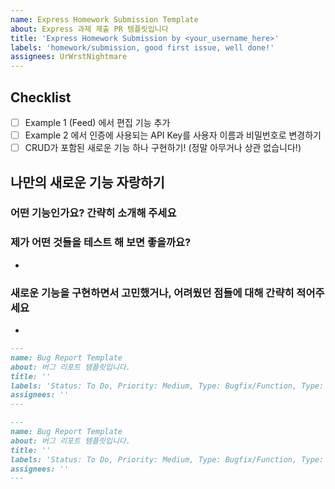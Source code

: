 ```yaml
---
name: Express Homework Submission Template
about: Express 과제 제출 PR 템플릿입니다
title: 'Express Homework Submission by <your_username_here>'
labels: 'homework/submission, good first issue, well done!'
assignees: UrWrstNightmare
---
```


## Checklist

- [ ] Example 1 (Feed) 에서 편집 기능 추가
- [ ] Example 2 에서 인증에 사용되는 API Key를 사용자 이름과 비밀번호로 변경하기
- [ ] CRUD가 포함된 새로운 기능 하나 구현하기! (정말 아무거나 상관 없습니다!)

## 나만의 새로운 기능 자랑하기

### 어떤 기능인가요? 간략히 소개해 주세요

### 제가 어떤 것들을 테스트 해 보면 좋을까요?

- 

### 새로운 기능을 구현하면서 고민했거나, 어려웠던 점들에 대해 간략히 적어주세요

- 


```markdown
---
name: Bug Report Template
about: 버그 리포트 템플릿입니다.
title: ''
labels: 'Status: To Do, Priority: Medium, Type: Bugfix/Function, Type: Bugfix/UI'
assignees: ''
---
```


```markdown
---
name: Bug Report Template
about: 버그 리포트 템플릿입니다.
title: ''
labels: 'Status: To Do, Priority: Medium, Type: Bugfix/Function, Type: Bugfix/UI'
assignees: ''
---
```
